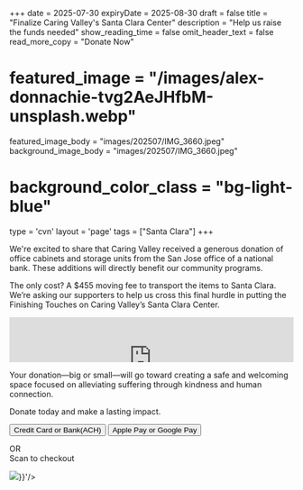+++
date = 2025-07-30
expiryDate = 2025-08-30
draft = false
title = "Finalize Caring Valley's Santa Clara Center"
description = "Help us raise the funds needed"
show_reading_time = false
omit_header_text = false
read_more_copy = "Donate Now"

# featured_image = "/images/alex-donnachie-tvg2AeJHfbM-unsplash.webp"
featured_image_body = "images/202507/IMG_3660.jpeg"
background_image_body = "images/202507/IMG_3660.jpeg"
# background_color_class = "bg-light-blue"

type = 'cvn'
layout = 'page'
tags = ["Santa Clara"]
+++
<script src="https://zeffy-scripts.s3.ca-central-1.amazonaws.com/embed-form-script.min.js"></script>

We're excited to share that Caring Valley received a generous donation of office cabinets and storage units from the San Jose office of a national bank. These additions will directly benefit our community programs.

<span class="dib purple b">The only cost? A $455 moving fee to transport the items to Santa Clara.</span> We’re asking our supporters to help us cross this final hurdle in putting the Finishing Touches on Caring Valley’s Santa Clara Center.

<div style="position:relative;overflow:hidden;width:100%;padding-top:80px;"><iframe title='Donation form powered by Zeffy' style='position: absolute; border: 0; top:0;left:0;bottom:0;right:0;width:100%' src='https://www.zeffy.com/embed/thermometer/help-cvn-meet-moving-expenses'  allowTransparency="true"></iframe></div>
<!--more-->

 Your donation—big or small—will go toward creating a safe and welcoming space focused on alleviating suffering through kindness and human connection.

<div class="tc"><p class="dib green b">Donate today and make a lasting impact.</p></div>

<div class="tc">
  <button class="br3 ph2 pv1 hover-gold bg-dark-green white"
      zeffy-form-link='https://www.zeffy.com/embed/donation-form/help-cvn-meet-moving-expenses?modal=true'>
      Credit&nbsp;Card or Bank(ACH)
  </button>
  <button class="br3 ph2 pv1 ma2 hover-gold bg-dark-blue white" onclick="document.location='https://www.zeffy.com/donation-form/help-cvn-meet-moving-expenses'">Apple&nbsp;Pay or Google&nbsp;Pay</button>
</div>
<div class="tc">
  <p>OR<br>Scan to checkout</P>
  <image class="mw5" src='{{<fixURL "/images/202507/QR - Finalize Caring Valley's Santa Clara Center.png">}}'/>
</div>
